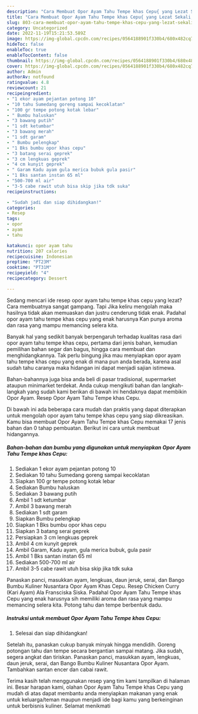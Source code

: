 ```yaml
---
description: "Cara Membuat Opor Ayam Tahu Tempe khas Cepu{ yang Lezat Sekali,  Menu Buat lebaran"
title: "Cara Membuat Opor Ayam Tahu Tempe khas Cepu{ yang Lezat Sekali,  Menu Buat lebaran"
slug: 803-cara-membuat-opor-ayam-tahu-tempe-khas-cepu-yang-lezat-sekali-menu-buat-lebaran
category: Uncategorized
date: 2022-11-19T15:21:53.589Z
image: https://img-global.cpcdn.com/recipes/0564188901f330b4/680x482cq70/opor-ayam-tahu-tempe-khas-cepu-foto-resep-utama.jpg
hideToc: false
enableToc: true
enableTocContent: false
thumbnail: https://img-global.cpcdn.com/recipes/0564188901f330b4/680x482cq70/opor-ayam-tahu-tempe-khas-cepu-foto-resep-utama.jpg
cover: https://img-global.cpcdn.com/recipes/0564188901f330b4/680x482cq70/opor-ayam-tahu-tempe-khas-cepu-foto-resep-utama.jpg
author: Admin
authorAv: notfound
ratingvalue: 4.8
reviewcount: 21
recipeingredient:
- "1 ekor ayam pejantan potong 10"
- "10 tahu Sumedang goreng sampai kecoklatan"
- "100 gr tempe potong kotak lebar"
- " Bumbu haluskan"
- "3 bawang putih"
- "1 sdt ketumbar"
- "3 bawang merah"
- "1 sdt garam"
- " Bumbu pelengkap"
- "1 Bks bumbu opor khas cepu"
- "3 batang serai geprek"
- "3 cm lengkuas geprek"
- "4 cm kunyit geprek"
- " Garam Kadu ayam gula merica bubuk gula pasir"
- "1 Bks santan instan 65 ml"
- "500-700 ml air"
- "3-5 cabe rawit utuh bisa skip jika tdk suka"
recipeinstructions:

- "Sudah jadi dan siap dihidangkan!"
categories:
- Resep
tags:
- opor
- ayam
- tahu

katakunci: opor ayam tahu 
nutrition: 207 calories
recipecuisine: Indonesian
preptime: "PT23M"
cooktime: "PT31M"
recipeyield: "4"
recipecategory: Dessert

---
```



Sedang mencari ide resep opor ayam tahu tempe khas cepu yang lezat? Cara membuatnya sangat gampang. Tapi Jika keliru mengolah maka hasilnya tidak akan memuaskan dan justru cenderung tidak enak. Padahal opor ayam tahu tempe khas cepu yang enak harusnya Kan punya aroma dan rasa yang mampu memancing selera kita.


Banyak hal yang sedikit banyak berpengaruh terhadap kualitas rasa dari opor ayam tahu tempe khas cepu, pertama dari jenis bahan, kemudian pemilihan bahan segar dan bagus, hingga cara membuat dan menghidangkannya. Tak perlu bingung jika mau menyiapkan opor ayam tahu tempe khas cepu yang enak di mana pun anda berada, karena asal sudah tahu caranya maka hidangan ini dapat menjadi sajian istimewa.

Bahan-bahannya juga bisa anda beli di pasar tradisional, supermarket ataupun minimarket terdekat. Anda cukup mengikuti bahan dan langkah-langkah yang sudah kami berikan di bawah ini hendaknya dapat membikin Opor Ayam. Resep Opor Ayam Tahu Tempe khas Cepu.


Di bawah ini ada beberapa cara mudah dan praktis yang dapat diterapkan untuk mengolah opor ayam tahu tempe khas cepu yang siap dikreasikan. Kamu bisa membuat Opor Ayam Tahu Tempe khas Cepu memakai 17 jenis bahan dan 0 tahap pembuatan. Berikut ini cara untuk membuat hidangannya.

<!--inarticleads1-->

##### Bahan-bahan dan bumbu yang digunakan untuk menyiapkan Opor Ayam Tahu Tempe khas Cepu:

1. Sediakan 1 ekor ayam pejantan potong 10
1. Sediakan 10 tahu Sumedang goreng sampai kecoklatan
1. Siapkan 100 gr tempe potong kotak lebar
1. Sediakan  Bumbu haluskan
1. Sediakan 3 bawang putih
1. Ambil 1 sdt ketumbar
1. Ambil 3 bawang merah
1. Sediakan 1 sdt garam
1. Siapkan  Bumbu pelengkap
1. Siapkan 1 Bks bumbu opor khas cepu
1. Siapkan 3 batang serai geprek
1. Persiapkan 3 cm lengkuas geprek
1. Ambil 4 cm kunyit geprek
1. Ambil  Garam, Kadu ayam, gula merica bubuk, gula pasir
1. Ambil 1 Bks santan instan 65 ml
1. Sediakan 500-700 ml air
1. Ambil 3-5 cabe rawit utuh bisa skip jika tdk suka


Panaskan panci, masukkan ayam, lengkuas, daun jeruk, serai, dan Bango Bumbu Kuliner Nusantara Opor Ayam Khas Cepu. Resep Chicken Curry (Kari Ayam) Ala Fransciska Siska. Padahal Opor Ayam Tahu Tempe khas Cepu yang enak harusnya sih memiliki aroma dan rasa yang mampu memancing selera kita. Potong tahu dan tempe berbentuk dadu. 

<!--inarticleads2-->

##### Instruksi untuk membuat Opor Ayam Tahu Tempe khas Cepu:


1. Selesai dan siap dihidangkan!

Setelah itu, panaskan cukup banyak minyak hingga mendidih. Goreng potongan tahu dan tempe secara bergantian sampai matang. Jika sudah, segera angkat dan tiriskan. Panaskan panci, masukkan ayam, lengkuas, daun jeruk, serai, dan Bango Bumbu Kuliner Nusantara Opor Ayam. Tambahkan santan encer dan cabai rawit. 

Terima kasih telah menggunakan resep yang tim kami tampilkan di halaman ini. Besar harapan kami, olahan Opor Ayam Tahu Tempe khas Cepu yang mudah di atas dapat membantu anda menyiapkan makanan yang enak untuk keluarga/teman maupun menjadi ide bagi kamu yang berkeinginan untuk berbisnis kuliner. Selamat menikmati
